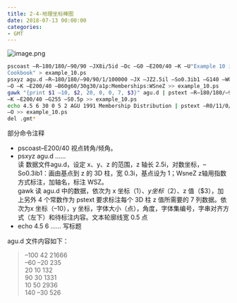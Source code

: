 ```yaml
---
title: 2-4-地理坐标棒图
date: 2018-07-13 00:00:00
categories:
- GMT
---
```

![image.png](https://upload-images.jianshu.io/upload_images/7955445-4d89b270164304e8.png?imageMogr2/auto-orient/strip%7CimageView2/2/w/440)  

```sh
pscoast –R–180/180/–90/90 –JX8i/5id –Dc –G0 –E200/40 –K –U"Example 10 in
Cookbook" > example_10.ps
psxyz agu.d –R–180/180/–90/90/1/100000 –JX –JZ2.5il –So0.3ib1 –G140 –W0.5p
–O –K –E200/40 –B60g60/30g30/a1p:Memberships:WSneZ >> example_10.ps
gawk "{print $1 –10, $2, 20, 0, 0, 7, $3}" agu.d | pstext –R–180/180/–90/90 –JX –O
–K –E200/40 –G255 –S0.5p >> example_10.ps
echo 4.5 6 30 0 5 2 AGU 1991 Membership Distribution | pstext –R0/11/0/8.5 –Jx1i
–O >> example_10.ps
del .gmt*
```
部分命令注释  
- pscoast–E200/40 视点转角/倾角。  
- psxyz agu.d ……  
读 数据文件agu.d，设定 x、y、z 的范围，z 轴长 2.5i，对数坐标，–So0.3ib1：画由基点到 z 的 3D 柱，宽 0.3i，基点设为 1；WsneZ z轴用指数方式标注，加轴名，标注 WSZ。  
gawk 读 agu.d 中的数据，依次为 x 坐标（$1）、y 坐标（$2）、z 值（$3），加上另外 4 个常数作为 pstext 要求标注每个 3D 柱 z 值所需要的 7 列数据。依次为x 坐标（–10），y 坐标，字体大小（点），角度，字体集编号，字串对齐方式（左下）和待标注内容。文本轮廓线宽 0.5 点  
- echo 4.5 6 …… 写标题

agu.d 文件内容如下：  

> –100 42 21666  
> –60 –20 235  
> 20 10 132  
> 90 30 1331  
> 10 50 2936  
> 140 –30 526  


